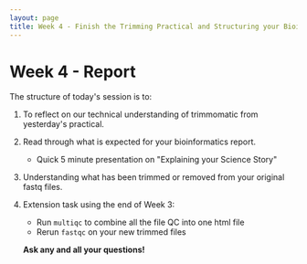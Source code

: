 ```yaml
---
layout: page
title: Week 4 - Finish the Trimming Practical and Structuring your Bioinformatic Report 
---
```


Week 4 - Report
=====================

The structure of today's session is to:

1. To reflect on our technical understanding of trimmomatic from yesterday's practical.
2. Read through what is expected for your bioinformatics report.
   - Quick 5 minute presentation on "Explaining your Science Story"
4. Understanding what has been trimmed or removed from your original fastq files.
5. Extension task using the end of Week 3:
     - Run `multiqc` to combine all the file QC into one html file
     - Rerun `fastqc` on your new trimmed files 

   **Ask any and all your questions!**
